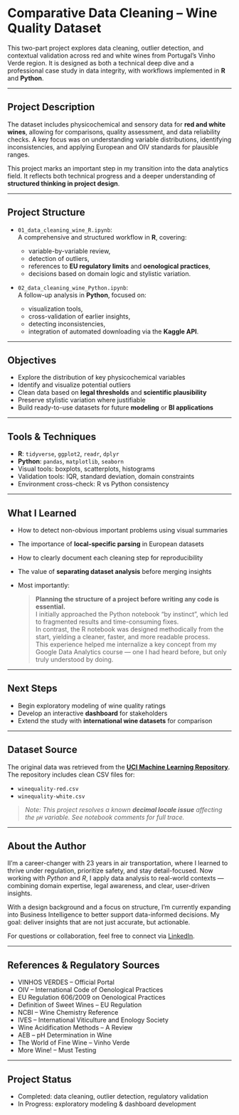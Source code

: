 # Comparative Data Cleaning – Wine Quality Dataset

This two-part project explores data cleaning, outlier detection, and contextual validation across red and white wines from Portugal’s Vinho Verde region. It is designed as both a technical deep dive and a professional case study in data integrity, with workflows implemented in **R** and **Python**.

---

## Project Description

The dataset includes physicochemical and sensory data for **red and white wines**, allowing for comparisons, quality assessment, and data reliability checks. A key focus was on understanding variable distributions, identifying inconsistencies, and applying European and OIV standards for plausible ranges.

This project marks an important step in my transition into the data analytics field. It reflects both technical progress and a deeper understanding of **structured thinking in project design**.

---

## Project Structure

- `01_data_cleaning_wine_R.ipynb`:  
  A comprehensive and structured workflow in **R**, covering:
  - variable-by-variable review,
  - detection of outliers,
  - references to **EU regulatory limits** and **oenological practices**,
  - decisions based on domain logic and stylistic variation.

- `02_data_cleaning_wine_Python.ipynb`:  
  A follow-up analysis in **Python**, focused on:
  - visualization tools,
  - cross-validation of earlier insights,
  - detecting inconsistencies,
  - integration of automated downloading via the **Kaggle API**.

---

## Objectives

- Explore the distribution of key physicochemical variables  
- Identify and visualize potential outliers  
- Clean data based on **legal thresholds** and **scientific plausibility**  
- Preserve stylistic variation where justifiable  
- Build ready-to-use datasets for future **modeling** or **BI applications**

---

## Tools & Techniques

- **R**: `tidyverse`, `ggplot2`, `readr`, `dplyr`  
- **Python**: `pandas`, `matplotlib`, `seaborn`  
- Visual tools: boxplots, scatterplots, histograms  
- Validation tools: IQR, standard deviation, domain constraints  
- Environment cross-check: R vs Python consistency

---

## What I Learned

- How to detect non-obvious important problems using visual summaries  
- The importance of **local-specific parsing** in European datasets  
- How to clearly document each cleaning step for reproducibility  
- The value of **separating dataset analysis** before merging insights  
- Most importantly:
  
  > **Planning the structure of a project before writing any code is essential.**  
  I initially approached the Python notebook “by instinct”, which led to fragmented results and time-consuming fixes.  
  In contrast, the R notebook was designed methodically from the start, yielding a cleaner, faster, and more readable process.  
  This experience helped me internalize a key concept from my Google Data Analytics course — one I had heard before, but only truly understood by doing.

---

## Next Steps

- Begin exploratory modeling of wine quality ratings  
- Develop an interactive **dashboard** for stakeholders  
- Extend the study with **international wine datasets** for comparison

---

## Dataset Source

The original data was retrieved from the **[UCI Machine Learning Repository](https://archive.ics.uci.edu/ml/datasets/wine+quality)**.  
The repository includes clean CSV files for:
- `winequality-red.csv`  
- `winequality-white.csv`  

> _Note: This project resolves a known **decimal locale issue** affecting the `pH` variable. See notebook comments for full trace._

---

## About the Author

II’m a career-changer with 23 years in air transportation, where I learned to thrive under regulation, prioritize safety, and stay detail-focused.
Now working with *Python* and *R*, I apply data analysis to real-world contexts — combining domain expertise, legal awareness, and clear, user-driven insights.

With a design background and a focus on structure, I’m currently expanding into Business Intelligence to better support data-informed decisions.
My goal: deliver insights that are not just accurate, but actionable.

For questions or collaboration, feel free to connect via [LinkedIn](https://www.linkedin.com/in/virginia-levy-abulafia/).

---

## References & Regulatory Sources

- VINHOS VERDES – Official Portal  
- OIV – International Code of Oenological Practices  
- EU Regulation 606/2009 on Oenological Practices  
- Definition of Sweet Wines – EU Regulation  
- NCBI – Wine Chemistry Reference  
- IVES – International Viticulture and Enology Society  
- Wine Acidification Methods – A Review  
- AEB – pH Determination in Wine  
- The World of Fine Wine – Vinho Verde  
- More Wine! – Must Testing  

---

## Project Status

- Completed: data cleaning, outlier detection, regulatory validation  
- In Progress: exploratory modeling & dashboard development


